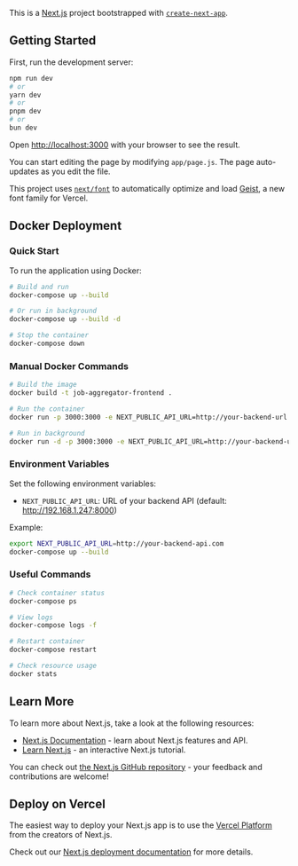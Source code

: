 This is a [Next.js](https://nextjs.org) project bootstrapped with [`create-next-app`](https://github.com/vercel/next.js/tree/canary/packages/create-next-app).

## Getting Started

First, run the development server:

```bash
npm run dev
# or
yarn dev
# or
pnpm dev
# or
bun dev
```

Open [http://localhost:3000](http://localhost:3000) with your browser to see the result.

You can start editing the page by modifying `app/page.js`. The page auto-updates as you edit the file.

This project uses [`next/font`](https://nextjs.org/docs/app/building-your-application/optimizing/fonts) to automatically optimize and load [Geist](https://vercel.com/font), a new font family for Vercel.

## Docker Deployment

### Quick Start

To run the application using Docker:

```bash
# Build and run
docker-compose up --build

# Or run in background
docker-compose up --build -d

# Stop the container
docker-compose down
```

### Manual Docker Commands

```bash
# Build the image
docker build -t job-aggregator-frontend .

# Run the container
docker run -p 3000:3000 -e NEXT_PUBLIC_API_URL=http://your-backend-url job-aggregator-frontend

# Run in background
docker run -d -p 3000:3000 -e NEXT_PUBLIC_API_URL=http://your-backend-url job-aggregator-frontend
```

### Environment Variables

Set the following environment variables:

- `NEXT_PUBLIC_API_URL`: URL of your backend API (default: http://192.168.1.247:8000)

Example:
```bash
export NEXT_PUBLIC_API_URL=http://your-backend-api.com
docker-compose up --build
```

### Useful Commands

```bash
# Check container status
docker-compose ps

# View logs
docker-compose logs -f

# Restart container
docker-compose restart

# Check resource usage
docker stats
```

## Learn More

To learn more about Next.js, take a look at the following resources:

- [Next.js Documentation](https://nextjs.org/docs) - learn about Next.js features and API.
- [Learn Next.js](https://nextjs.org/learn) - an interactive Next.js tutorial.

You can check out [the Next.js GitHub repository](https://github.com/vercel/next.js) - your feedback and contributions are welcome!

## Deploy on Vercel

The easiest way to deploy your Next.js app is to use the [Vercel Platform](https://vercel.com/new?utm_medium=default-template&filter=next.js&utm_source=create-next-app&utm_campaign=create-next-app-readme) from the creators of Next.js.

Check out our [Next.js deployment documentation](https://nextjs.org/docs/app/building-your-application/deploying) for more details.
